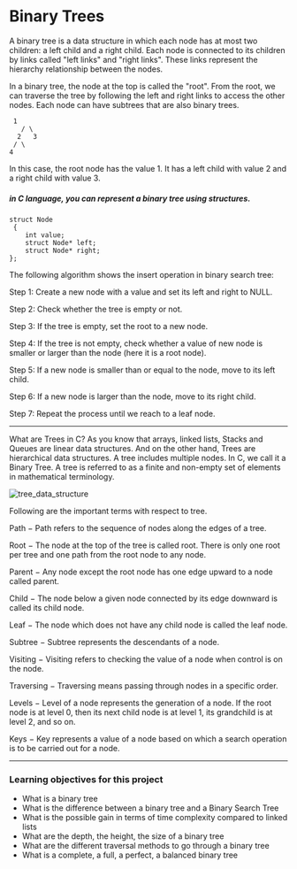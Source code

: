 # Binary Trees

A binary tree is a data structure in which each node has at most two children: a left child and a right child.
 Each node is connected to its children by links called "left links" and "right links". These links represent the hierarchy relationship between the nodes.

In a binary tree, the node at the top is called the "root". From the root, we can traverse the tree by following the left and right links to access the other nodes. 
Each node can have subtrees that are also binary trees.

     1
       / \
      2   3
     / \
    4   

In this case, the root node has the value 1. It has a left child with value 2 and a right child with value 3.

##### in C language, you can represent a binary tree using structures.

```
struct Node
 {
    int value;
    struct Node* left;
    struct Node* right;
};
```



The following algorithm shows the insert operation in binary search tree:

Step 1: Create a new node with a value and set its left and right to NULL.

Step 2: Check whether the tree is empty or not.

Step 3: If the tree is empty, set the root to a new node.

Step 4: If the tree is not empty, check whether a value of new node is smaller or larger than the node (here it is a root node).

Step 5: If a new node is smaller than or equal to the node, move to its left child.

Step 6: If a new node is larger than the node, move to its right child.

Step 7: Repeat the process until we reach to a leaf node.

--------------------------------------------------------------------------------------------------------------

What are Trees in C?
As you know that arrays, linked lists, Stacks and Queues are linear data structures. And on the other hand, Trees are hierarchical data structures. A tree includes multiple nodes. In C, we call it a Binary Tree. A tree is referred to as a finite and non-empty set of elements in mathematical terminology.


![tree_data_structure](https://github.com/gabrielblasina/holbertonschool-binary_trees/assets/124454895/a5d73c80-cebe-43d2-a9fa-3befff0494dd)




Following are the important terms with respect to tree.

Path − Path refers to the sequence of nodes along the edges of a tree.

Root − The node at the top of the tree is called root. There is only one root per tree and one path from the root node to any node.

Parent − Any node except the root node has one edge upward to a node called parent.

Child − The node below a given node connected by its edge downward is called its child node.

Leaf − The node which does not have any child node is called the leaf node.

Subtree − Subtree represents the descendants of a node.

Visiting − Visiting refers to checking the value of a node when control is on the node.

Traversing − Traversing means passing through nodes in a specific order.

Levels − Level of a node represents the generation of a node. If the root node is at level 0, then its next child node is at level 1, its grandchild is at level 2, and so on.

Keys − Key represents a value of a node based on which a search operation is to be carried out for a node.

---------------------------------------------------------------------------------------------------------------


### Learning objectives for this project
- What is a binary tree
- What is the difference between a binary tree and a Binary Search Tree
- What is the possible gain in terms of time complexity compared to linked lists
- What are the depth, the height, the size of a binary tree
- What are the different traversal methods to go through a binary tree
- What is a complete, a full, a perfect, a balanced binary tree

